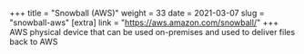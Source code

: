 +++
title = "Snowball (AWS)"
weight = 33
date = 2021-03-07
slug = "snowball-aws"
[extra]
link = "https://aws.amazon.com/snowball/"
+++
AWS physical device that can be used on-premises and used to deliver files back to AWS

